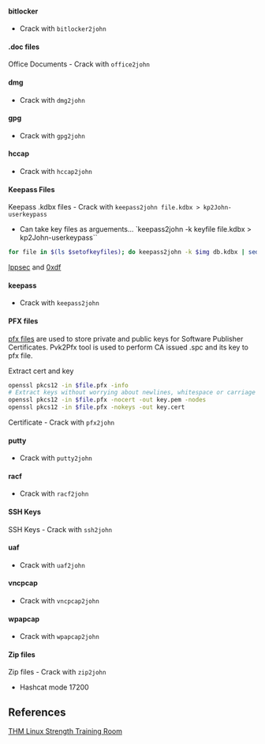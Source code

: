 
#### bitlocker
- Crack with `bitlocker2john`
#### .doc files

Office Documents - Crack with `office2john`

#### dmg
- Crack with `dmg2john`

#### gpg

- Crack with `gpg2john`
#### hccap
- Crack with `hccap2john`
#### Keepass Files
Keepass .kdbx files - Crack with `keepass2john file.kdbx > kp2John-userkeypass`
- Can take key files as arguements... `keepass2john -k keyfile file.kdbx > kp2John-userkeypass``
```bash
for file in $(ls $setofkeyfiles); do keepass2john -k $img db.kdbx | sed "s/db/$file/g"; done >> keyfiles_john
```
[Ippsec](https://www.youtube.com/watch?v=CO_g3wtC7rk) and [0xdf](https://0xdf.gitlab.io/2019/10/26/htb-safe.html)

#### keepass
- Crack with `keepass2john`


#### PFX files
[pfx files](https://docs.microsoft.com/en-us/windows-hardware/drivers/install/personal-information-exchange---pfx--files) are used to store private and public keys for Software Publisher Certificates. Pvk2Pfx tool is used to perform CA issued .spc and its key to pfx file.

Extract cert and key
```bash
openssl pkcs12 -in $file.pfx -info
# Extract keys without worrying about newlines, whitespace or carriage returns
openssl pkcs12 -in $file.pfx -nocert -out key.pem -nodes
openssl pkcs12 -in $file.pfx -nokeys -out key.cert
```

Certificate - Crack with `pfx2john`   

#### putty
- Crack with `putty2john`

#### racf
- Crack with `racf2john`
#### SSH Keys

SSH Keys - Crack with `ssh2john`

#### uaf
- Crack with `uaf2john`
#### vncpcap
- Crack with `vncpcap2john`
#### wpapcap
- Crack with `wpapcap2john`
#### Zip files

Zip files - Crack with `zip2john` 
- Hashcat mode 17200

## References

[THM Linux Strength Training Room](https://tryhackme.com/r/room/linuxstrengthtraining)